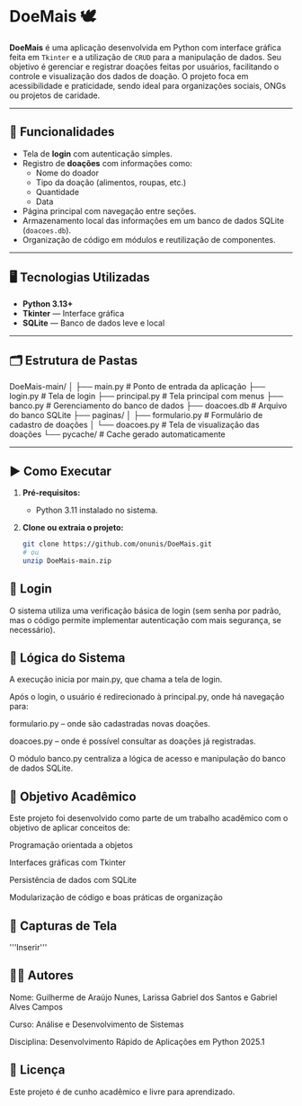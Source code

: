 # DoeMais 🕊️

**DoeMais** é uma aplicação desenvolvida em Python com interface gráfica feita em `Tkinter` e a utilização de `CRUD` para a manipulação de dados. Seu objetivo é gerenciar e registrar doações feitas por usuários, facilitando o controle e visualização dos dados de doação. O projeto foca em acessibilidade e praticidade, sendo ideal para organizações sociais, ONGs ou projetos de caridade.

---

## 📌 Funcionalidades

- Tela de **login** com autenticação simples.
- Registro de **doações** com informações como:
  - Nome do doador
  - Tipo da doação (alimentos, roupas, etc.)
  - Quantidade
  - Data
- Página principal com navegação entre seções.
- Armazenamento local das informações em um banco de dados SQLite (`doacoes.db`).
- Organização de código em módulos e reutilização de componentes.

---

## 🖥️ Tecnologias Utilizadas

- **Python 3.13+**
- **Tkinter** — Interface gráfica
- **SQLite** — Banco de dados leve e local

---

## 🗂️ Estrutura de Pastas

DoeMais-main/
│
├── main.py # Ponto de entrada da aplicação
├── login.py # Tela de login
├── principal.py # Tela principal com menus
├── banco.py # Gerenciamento do banco de dados
├── doacoes.db # Arquivo do banco SQLite
├── paginas/
│ ├── formulario.py # Formulário de cadastro de doações
│ └── doacoes.py # Tela de visualização das doações
└── pycache/ # Cache gerado automaticamente


---

## ▶️ Como Executar

1. **Pré-requisitos:**
   - Python 3.11 instalado no sistema.

2. **Clone ou extraia o projeto:**
   ```bash
   git clone https://github.com/onunis/DoeMais.git
   # ou
   unzip DoeMais-main.zip


## 🔐 Login
O sistema utiliza uma verificação básica de login (sem senha por padrão, mas o código permite implementar autenticação com mais segurança, se necessário).

## 🧠 Lógica do Sistema
A execução inicia por main.py, que chama a tela de login.

Após o login, o usuário é redirecionado à principal.py, onde há navegação para:

formulario.py – onde são cadastradas novas doações.

doacoes.py – onde é possível consultar as doações já registradas.

O módulo banco.py centraliza a lógica de acesso e manipulação do banco de dados SQLite.

## 🎯 Objetivo Acadêmico
Este projeto foi desenvolvido como parte de um trabalho acadêmico com o objetivo de aplicar conceitos de:

Programação orientada a objetos

Interfaces gráficas com Tkinter

Persistência de dados com SQLite

Modularização de código e boas práticas de organização

## 📸 Capturas de Tela
'''Inserir'''

## 👨‍💻 Autores
Nome: Guilherme de Araújo Nunes, Larissa Gabriel dos Santos e Gabriel Alves Campos

Curso: Análise e Desenvolvimento de Sistemas

Disciplina: Desenvolvimento Rápido de Aplicações em Python 2025.1

## 📄 Licença
Este projeto é de cunho acadêmico e livre para aprendizado.
